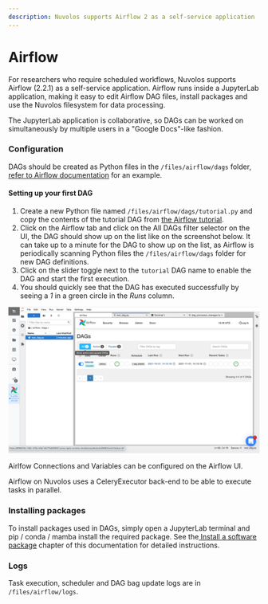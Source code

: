 ```yaml
---
description: Nuvolos supports Airflow 2 as a self-service application
---
```


# Airflow

For researchers who require scheduled workflows, Nuvolos supports Airflow (2.2.1) as a self-service application. Airflow runs inside a JupyterLab application, making it easy to edit Airflow DAG files, install packages and use the Nuvolos filesystem for data processing.

The JupyterLab application is collaborative, so DAGs can be worked on simultaneously by multiple users in a "Google Docs"-like fashion.

### Configuration

DAGs should be created as Python files in the `/files/airflow/dags` folder, [refer to Airflow documentation](https://airflow.apache.org/docs/apache-airflow/stable/tutorial.html) for an example.

#### Setting up your first DAG

1. Create a new Python file named `/files/airflow/dags/tutorial.py` and copy the contents of the tutorial DAG from [the Airflow tutorial](https://airflow.apache.org/docs/apache-airflow/stable/tutorial.html#example-pipeline-definition).
2. Click on the Airflow tab and click on the All DAGs filter selector on the UI, the DAG should show up on the list like on the screenshot below. It can take up to a minute for the DAG to show up on the list, as Airflow is periodically scanning Python files the `/files/airflow/dags` folder for new DAG definitions.
3. Click on the slider toggle next to the `tutorial` DAG name to enable the DAG and start the first execution.
4. You should quickly see that the DAG has executed successfully by seeing a _1_ in a green circle in the _Runs_ column.

![](<../../.gitbook/assets/Screenshot 2021-11-02 at 10.31.07.png>)

Airlfow Connections and Variables can be configured on the Airflow UI.

Airflow on Nuvolos uses a CeleryExecutor back-end to be able to execute tasks in parallel.

### Installing packages

To install packages used in DAGs, simply open a JupyterLab terminal and pip / conda / mamba install the required package. See the[ Install a software package](airflow.md#installing-packages) chapter of this documentation for detailed instructions.

### Logs

Task execution, scheduler and DAG bag update logs are in `/files/airflow/logs`.





####
